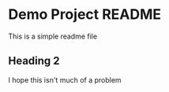 # Demo Project README

This is a simple readme file

## Heading 2

I hope this isn't much of a problem
